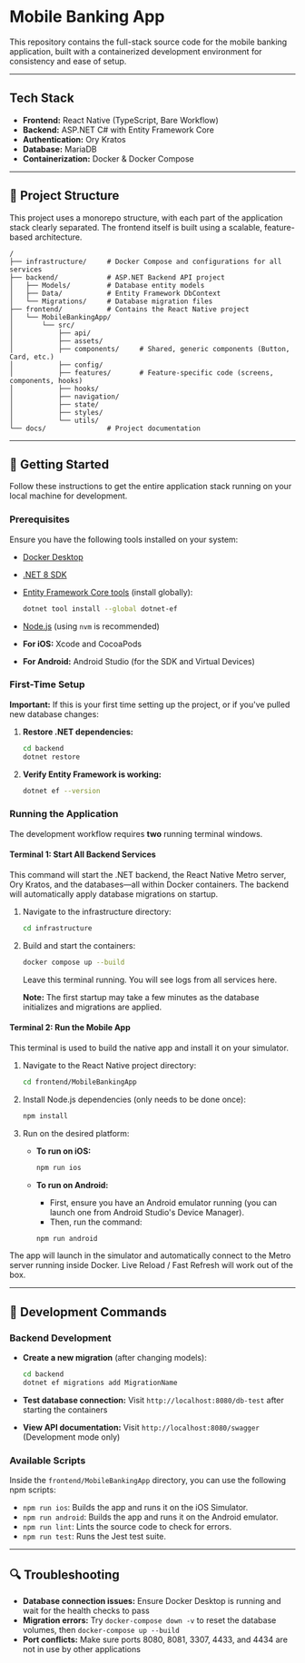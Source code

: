 # Mobile Banking App

This repository contains the full-stack source code for the mobile banking application, built with a containerized development environment for consistency and ease of setup.

---

## Tech Stack

* **Frontend:** React Native (TypeScript, Bare Workflow)
* **Backend:** ASP.NET C# with Entity Framework Core
* **Authentication:** Ory Kratos
* **Database:** MariaDB
* **Containerization:** Docker & Docker Compose

---

## 📂 Project Structure

This project uses a monorepo structure, with each part of the application stack clearly separated. The frontend itself is built using a scalable, feature-based architecture.

```text
/
├── infrastructure/     # Docker Compose and configurations for all services
├── backend/            # ASP.NET Backend API project
│   ├── Models/         # Database entity models
│   ├── Data/           # Entity Framework DbContext
│   └── Migrations/     # Database migration files
├── frontend/           # Contains the React Native project
│   └── MobileBankingApp/
│       └── src/
│           ├── api/
│           ├── assets/
│           ├── components/     # Shared, generic components (Button, Card, etc.)
│           ├── config/
│           ├── features/       # Feature-specific code (screens, components, hooks)
│           ├── hooks/
│           ├── navigation/
│           ├── state/
│           ├── styles/
│           └── utils/
└── docs/               # Project documentation

```

---

## 🚀 Getting Started

Follow these instructions to get the entire application stack running on your local machine for development.

### Prerequisites

Ensure you have the following tools installed on your system:

* [Docker Desktop](https://www.docker.com/products/docker-desktop/)
* [.NET 8 SDK](https://dotnet.microsoft.com/en-us/download/dotnet/8.0)
* [Entity Framework Core tools](https://docs.microsoft.com/en-us/ef/core/cli/dotnet) (install globally):
  
  ```bash
  dotnet tool install --global dotnet-ef
  ```

* [Node.js](https://nodejs.org/en) (using `nvm` is recommended)
* **For iOS:** Xcode and CocoaPods
* **For Android:** Android Studio (for the SDK and Virtual Devices)

### First-Time Setup

**Important:** If this is your first time setting up the project, or if you've pulled new database changes:

1. **Restore .NET dependencies:**

   ```bash
   cd backend
   dotnet restore
   ```

2. **Verify Entity Framework is working:**

   ```bash
   dotnet ef --version
   ```

### Running the Application

The development workflow requires **two** running terminal windows.

#### Terminal 1: Start All Backend Services

This command will start the .NET backend, the React Native Metro server, Ory Kratos, and the databases—all within Docker containers. The backend will automatically apply database migrations on startup.

1. Navigate to the infrastructure directory:

    ```bash
    cd infrastructure
    ```

2. Build and start the containers:

    ```bash
    docker compose up --build
    ```

    Leave this terminal running. You will see logs from all services here.

    **Note:** The first startup may take a few minutes as the database initializes and migrations are applied.

#### Terminal 2: Run the Mobile App

This terminal is used to build the native app and install it on your simulator.

1. Navigate to the React Native project directory:

    ```bash
    cd frontend/MobileBankingApp
    ```

2. Install Node.js dependencies (only needs to be done once):

    ```bash
    npm install
    ```

3. Run on the desired platform:

    * **To run on iOS:**

        ```bash
        npm run ios
        ```

    * **To run on Android:**
        * First, ensure you have an Android emulator running (you can launch one from Android Studio's Device Manager).
        * Then, run the command:

        ```bash
        npm run android
        ```

The app will launch in the simulator and automatically connect to the Metro server running inside Docker. Live Reload / Fast Refresh will work out of the box.

---

## 🔧 Development Commands

### Backend Development

* **Create a new migration** (after changing models):

  ```bash
  cd backend
  dotnet ef migrations add MigrationName
  ```

* **Test database connection:**
  Visit `http://localhost:8080/db-test` after starting the containers

* **View API documentation:**
  Visit `http://localhost:8080/swagger` (Development mode only)

### Available Scripts

Inside the `frontend/MobileBankingApp` directory, you can use the following npm scripts:

* `npm run ios`: Builds the app and runs it on the iOS Simulator.
* `npm run android`: Builds the app and runs it on the Android emulator.
* `npm run lint`: Lints the source code to check for errors.
* `npm run test`: Runs the Jest test suite.

---

## 🔍 Troubleshooting

* **Database connection issues:** Ensure Docker Desktop is running and wait for the health checks to pass
* **Migration errors:** Try `docker-compose down -v` to reset the database volumes, then `docker-compose up --build`
* **Port conflicts:** Make sure ports 8080, 8081, 3307, 4433, and 4434 are not in use by other applications
